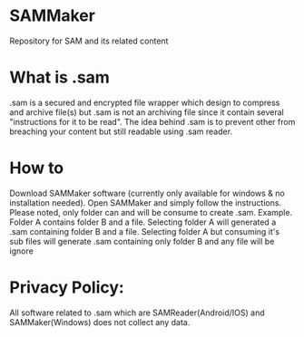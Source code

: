 # SAMMaker
Repository for SAM and its related content

# What is .sam
.sam is a secured and encrypted file wrapper which design to compress and archive file(s) but .sam is not an archiving file since it contain several "instructions for it to be read". The idea behind .sam is to prevent other from breaching your content but still readable using .sam reader.

# How to
Download SAMMaker software (currently only available for windows  & no installation needed).
Open SAMMaker and simply follow the instructions.
Please noted, only folder can and will be consume to create .sam.
Example.
Folder A contains folder B and a file. 
Selecting folder A will generated a .sam containing folder B and a file.
Selecting folder A but consuming it's sub files will generate .sam containing only folder B and any file will be ignore

# Privacy Policy:
All software related to .sam which are SAMReader(Android/IOS) and SAMMaker(Windows) does not collect any data. 
